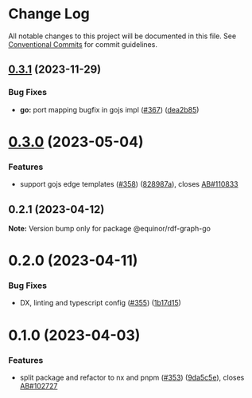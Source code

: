 # Change Log

All notable changes to this project will be documented in this file.
See [Conventional Commits](https://conventionalcommits.org) for commit guidelines.

## [0.3.1](https://github.com/equinor/rdf-graph/compare/@equinor/rdf-graph-go@0.3.0...@equinor/rdf-graph-go@0.3.1) (2023-11-29)


### Bug Fixes

* **go:** port mapping bugfix in gojs impl ([#367](https://github.com/equinor/rdf-graph/issues/367)) ([dea2b85](https://github.com/equinor/rdf-graph/commit/dea2b853c5af2b2155752e80a4d44f698a5227bd))





# [0.3.0](https://github.com/equinor/rdf-graph/compare/@equinor/rdf-graph-go@0.2.1...@equinor/rdf-graph-go@0.3.0) (2023-05-04)


### Features

* support gojs edge templates ([#358](https://github.com/equinor/rdf-graph/issues/358)) ([828987a](https://github.com/equinor/rdf-graph/commit/828987a92bae13325a27c3a7e4a241d48d7bb136)), closes [AB#110833](https://github.com/AB/issues/110833)





## 0.2.1 (2023-04-12)

**Note:** Version bump only for package @equinor/rdf-graph-go





# 0.2.0 (2023-04-11)


### Bug Fixes

* DX, linting and typescript config ([#355](https://github.com/equinor/rdf-graph/issues/355)) ([1b17d15](https://github.com/equinor/rdf-graph/commit/1b17d15178100e73c576973677ff03783056296b))



# 0.1.0 (2023-04-03)


### Features

* split package and refactor to nx and pnpm ([#353](https://github.com/equinor/rdf-graph/issues/353)) ([9da5c5e](https://github.com/equinor/rdf-graph/commit/9da5c5e442b9a7b2232224e509012b93e7167d69)), closes [AB#102727](https://github.com/AB/issues/102727)
